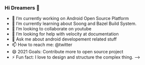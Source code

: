 ### Hi Dreamers 👋

- 🔭 I’m currently working on Android Open Source Platform
- 🌱 I’m currently learning about Soong and Bazel Build System.
- 👯 I’m looking to collaborate on youtube
- 🤔 I’m looking for help with velocity at documentation
- 💬 Ask me about android developement related stuff
- 📫 How to reach me: @twitter
- 😄 2021 Goals: Contribute more to open source project
- ⚡ Fun fact: I love to design and structure the complex thing.
-->
